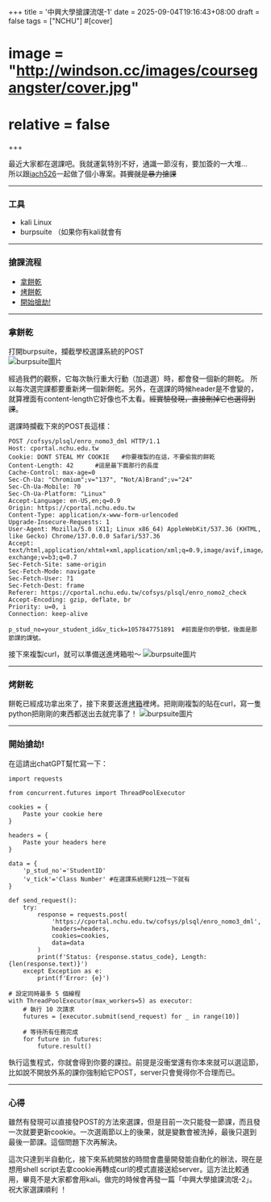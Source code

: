 +++
title = '中興大學搶課流氓-1'
date = 2025-09-04T19:16:43+08:00
draft = false
tags = ["NCHU"]
#[cover]
#   image = "http://windson.cc/images/coursegangster/cover.jpg"
#   relative = false
+++


最近大家都在選課吧。我就運氣特別不好，通識一節沒有，要加簽的一大堆...  
所以跟[iach526](https://iach.cc)一起做了個小專案。~~其實就是暴力搶課~~ 
<!--more-->
---
### 工具
- kali Linux
- burpsuite （如果你有kali就會有
---
### 搶課流程
- [拿餅乾](/post/coursegangster/coursegangster-1/#拿餅乾)
- [烤餅乾](/post/coursegangster/coursegangster-1/#烤餅乾)
- [開始搶劫!](/post/coursegangster/coursegangster-1/#開始搶劫)

---
### 拿餅乾  
打開burpsuite，攔截學校選課系統的POST  
![burpsuite圖片](/images/coursegangster/coursegangster-1.webp)  

經過我們的觀察，它每次執行重大行動（加退選）時，都會發一個新的餅乾。
所以每次選完課都要重新烤一個新餅乾。另外，在選課的時候header是不會變的，就算裡面有content-length它好像也不太看。~~經實驗發現，直接刪掉它也選得到課~~。
  
選課時攔截下來的POST長這樣：
```
POST /cofsys/plsql/enro_nomo3_dml HTTP/1.1
Host: cportal.nchu.edu.tw
Cookie: DONT STEAL MY COOKIE　　#你要複製的在這，不要偷我的餅乾
Content-Length: 42      #這是最下面那行的長度
Cache-Control: max-age=0
Sec-Ch-Ua: "Chromium";v="137", "Not/A)Brand";v="24"
Sec-Ch-Ua-Mobile: ?0
Sec-Ch-Ua-Platform: "Linux"
Accept-Language: en-US,en;q=0.9
Origin: https://cportal.nchu.edu.tw
Content-Type: application/x-www-form-urlencoded
Upgrade-Insecure-Requests: 1
User-Agent: Mozilla/5.0 (X11; Linux x86_64) AppleWebKit/537.36 (KHTML, like Gecko) Chrome/137.0.0.0 Safari/537.36
Accept: text/html,application/xhtml+xml,application/xml;q=0.9,image/avif,image/webp,image/apng,*/*;q=0.8,application/signed-exchange;v=b3;q=0.7
Sec-Fetch-Site: same-origin
Sec-Fetch-Mode: navigate
Sec-Fetch-User: ?1
Sec-Fetch-Dest: frame
Referer: https://cportal.nchu.edu.tw/cofsys/plsql/enro_nomo2_check
Accept-Encoding: gzip, deflate, br
Priority: u=0, i
Connection: keep-alive

p_stud_no=your_student_id&v_tick=1057847751891  #前面是你的學號，後面是那節課的課號。

```
接下來複製curl，就可以準備送進烤箱啦～
![burpsuite圖片](/images/coursegangster/copycurl.webp) 

---
### 烤餅乾  
餅乾已經成功拿出來了，接下來要送進[烤箱](https://curlconverter.com/python/)裡烤。把剛剛複製的貼在curl，寫一隻python把剛剛的東西都送出去就完事了！
![burpsuite圖片](/images/coursegangster/curltopython.webp)

---

### 開始搶劫!
在這請出chatGPT幫忙寫一下：  
```
import requests

from concurrent.futures import ThreadPoolExecutor

cookies = {
    Paste your cookie here
}

headers = {
    Paste your headers here
}

data = {
    'p_stud_no'='StudentID'    
    'v_tick'='Class Number' #在選課系統開F12找一下就有
}

def send_request():
    try:
        response = requests.post(
            'https://cportal.nchu.edu.tw/cofsys/plsql/enro_nomo3_dml',
            headers=headers,
            cookies=cookies,
            data=data
        )
        print(f'Status: {response.status_code}, Length: {len(response.text)}')
    except Exception as e:
        print(f'Error: {e}')

# 設定同時最多 5 個線程
with ThreadPoolExecutor(max_workers=5) as executor:
    # 執行 10 次請求
    futures = [executor.submit(send_request) for _ in range(10)]

    # 等待所有任務完成
    for future in futures:
        future.result()
```

執行這隻程式，你就會得到你要的課拉。前提是沒衝堂還有你本來就可以選這節，比如說不開放外系的課你強制給它POST，server只會覺得你不合理而已。  

---

### 心得
雖然有發現可以直接發POST的方法來選課，但是目前一次只能發一節課，而且發一次就要更新cookie。一次選兩節以上的後果，就是變數會被洗掉，最後只選到最後一節課。這個問題下次再解決。

這次只達到半自動化，接下來系統開放的時間會盡量開發能自動化的辦法，現在是想用shell script去拿cookie再轉成curl的模式直接送給server。這方法比較通用，畢竟不是大家都會用kali。做完的時候會再發一篇「中興大學搶課流氓-2」。祝大家選課順利 ！

